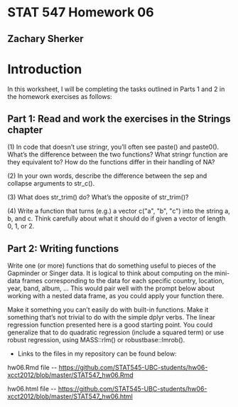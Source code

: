 # STAT 547 Homework 06
## Zachary Sherker

# Introduction

In this worksheet, I will be completing the tasks outlined in Parts 1 and 2 in the homework exercises as follows:

## Part 1: Read and work the exercises in the Strings chapter

(1) In code that doesn’t use stringr, you’ll often see paste() and paste0(). What’s the difference between the two functions? What stringr function are they equivalent to? How do the functions differ in their handling of NA?

(2) In your own words, describe the difference between the sep and collapse arguments to str_c().

(3) What does str_trim() do? What’s the opposite of str_trim()?

(4) Write a function that turns (e.g.) a vector c("a", "b", "c") into the string a, b, and c. Think carefully about what it should do if given a vector of length 0, 1, or 2.

## Part 2: Writing functions

  Write one (or more) functions that do something useful to pieces of the Gapminder or Singer data. It is logical to think about computing on the mini-data frames corresponding to the data for each specific country, location, year, band, album, … This would pair well with the prompt below about working with a nested data frame, as you could apply your function there.

  Make it something you can’t easily do with built-in functions. Make it something that’s not trivial to do with the simple dplyr verbs. The linear regression function presented here is a good starting point. You could generalize that to do quadratic regression (include a squared term) or use robust regression, using MASS::rlm() or robustbase::lmrob().

* Links to the files in my repository can be found below:

hw06.Rmd file -- https://github.com/STAT545-UBC-students/hw06-xcct2012/blob/master/STAT547_hw06.Rmd

hw06.html file -- https://github.com/STAT545-UBC-students/hw06-xcct2012/blob/master/STAT547_hw06.html
